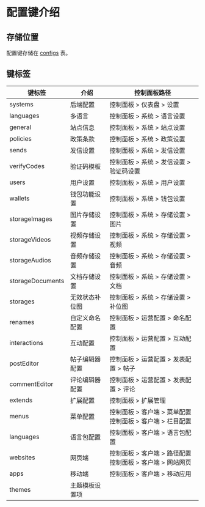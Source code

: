 # 配置键介绍

## 存储位置

配置键存储在 [configs](../systems/configs.md) 表。

## 键标签

| 键标签 | 介绍 | 控制面板路径 |
| --- | --- | --- |
| systems | 后端配置 | 控制面板 > 仪表盘 > 设置 |
| languages | 多语言 | 控制面板 > 系统 > 语言设置 |
| general | 站点信息 | 控制面板 > 系统 > 站点设置 |
| policies | 政策条款 | 控制面板 > 系统 > 政策设置 |
| sends | 发信设置 | 控制面板 > 系统 > 发信设置 |
| verifyCodes | 验证码模板 | 控制面板 > 系统 > 发信设置 > 验证码设置 |
| users | 用户设置 | 控制面板 > 系统 > 用户设置 |
| wallets | 钱包功能设置 | 控制面板 > 系统 > 钱包设置 |
| storageImages | 图片存储设置 | 控制面板 > 系统 > 存储设置 > 图片 |
| storageVideos | 视频存储设置 | 控制面板 > 系统 > 存储设置 > 视频 |
| storageAudios | 音频存储设置 | 控制面板 > 系统 > 存储设置 > 音频 |
| storageDocuments | 文档存储设置 | 控制面板 > 系统 > 存储设置 > 文档 |
| storages | 无效状态补位图 | 控制面板 > 系统 > 存储设置 > 补位图 |
| renames | 自定义命名配置 | 控制面板 > 运营配置 > 命名配置 |
| interactions | 互动配置 | 控制面板 > 运营配置 > 互动配置 |
| postEditor | 帖子编辑器配置 | 控制面板 > 运营配置 > 发表配置 > 帖子 |
| commentEditor | 评论编辑器配置 | 控制面板 > 运营配置 > 发表配置 > 评论 |
| extends | 扩展配置 | 控制面板 > 扩展管理 |
| menus | 菜单配置 | 控制面板 > 客户端 > 菜单配置<br>控制面板 > 客户端 > 栏目配置 |
| languages | 语言包配置 | 控制面板 > 客户端 > 语言包配置 |
| websites | 网页端 | 控制面板 > 客户端 > 路径配置<br>控制面板 > 客户端 > 网站网页 |
| apps | 移动端 | 控制面板 > 客户端 > 移动应用 |
| themes | 主题模板设置项 |  |
